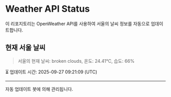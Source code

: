 
# Weather API Status

이 리포지토리는 OpenWeather API를 사용하여 서울의 날씨 정보를 자동으로 업데이트합니다.

## 현재 서울 날씨
> 서울의 현재 날씨: broken clouds, 온도: 24.41°C, 습도: 66%

⏳ 업데이트 시간: 2025-09-27 09:21:09 (UTC)

---
자동 업데이트 봇에 의해 관리됩니다.
